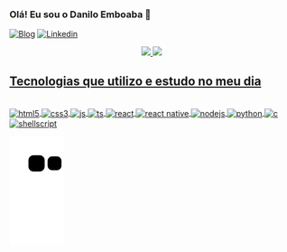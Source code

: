 ### Olá! Eu sou o Danilo Emboaba 🤙
[![Blog](https://img.shields.io/website-up-down-green-red/http/monip.org.svg)](https://daniloemboaba.github.io/site-danilo/)
[![Linkedin](https://img.shields.io/badge/LinkedIn-0077B5?style=for-the-badge&logo=linkedin&logoColor=white)](https://www.linkedin.com/in/daniloemboaba/)

<div align="center">
  <a href="https://github.com/daniloemboaba">
  <img height="180em" src="https://github-readme-stats.vercel.app/api?username=daniloemboaba&show_icons=true&theme=dracula&include_all_commits=true&count_private=true"/>
  <img height="180em" src="https://github-readme-stats.vercel.app/api/top-langs/?username=daniloemboaba&layout=compact&langs_count=7&theme=dracula"/>
</div>

## Tecnologias que utilizo e estudo no meu dia

<div style="display: inline_block"><br/>
	<img align="center" alt="html5" src="https://img.shields.io/badge/HTML5-E34F26?style=for-the-badge&logo=html5&logoColor=white"/>
	<img align="center" alt="css3"src="https://img.shields.io/badge/CSS3-1572B6?style=for-the-badge&logo=css3&logoColor=white"/>
	<img align="center" alt="js" src="https://img.shields.io/badge/JavaScript-F7DF1E?style=for-the-badge&logo=javascript&logoColor=black"/>
	<img align="center" alt="ts" src="https://img.shields.io/badge/TypeScript-007ACC?style=for-the-badge&logo=typescript&logoColor=white"/>
	<img align="center" alt="react" src="https://img.shields.io/badge/React-20232A?style=for-the-badge&logo=react&logoColor=61DAFB"/>
	<img align="center" alt="react native" src="https://img.shields.io/badge/React_Native-20232A?style=for-the-badge&logo=react&logoColor=61DAFB"/>
	<img align="center" alt="nodejs" src="https://img.shields.io/badge/Node.js-43853D?style=for-the-badge&logo=node.js&logoColor=white" />
<img align="center" alt="python" src="https://img.shields.io/badge/Python-3776AB?style=for-the-badge&logo=python&logoColor=white"/>
<img align="center" alt="c" src="https://img.shields.io/badge/C-00599C?style=for-the-badge&logo=c&logoColor=white"/>
<img align="center" alt="shellscript"src="https://img.shields.io/badge/Shell_Script-121011?style=for-the-badge&logo=gnu-bash&logoColor=white"/>
</div>

 
  ![Snake animation](https://github.com/rafaballerini/rafaballerini/blob/output/github-contribution-grid-snake.svg)
 
</div>
